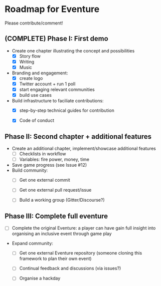# Roadmap for Eventure #

Please contribute/comment!

## (COMPLETE) Phase I: First demo ##
- Create one chapter illustrating the concept and possibilities
  - [x] Story flow
  - [x] Writing
  - [x] Music
- Branding and engagement: 
  - [x] create logo
  - [x] Twitter account + run 1 poll
  - [x] start engaging relevant communities
  - [x] build use cases
- Build infrastructure to faciliate contributions: 
  - [x] step-by-step technical guides for contribution
  - [x] Code of conduct
  
  
## Phase II: Second chapter + additional features ##
- Create an additional chapter, implement/showcase additional features
  - [ ] Checklists in workflow
  - [ ] Variables: fire power, money, time
- Save game progress (see Issue #12)
- Build community:
  - [ ] Get one external commit
  - [ ] Get one external pull request/issue
  - [ ] Build a working group (Gitter/Discourse?)
  
  
## Phase III: Complete full eventure ##
- [ ] Complete the original Eventure: a player can have gain full insight into organising an inclusive event through game play
- Expand community:
  - [ ] Get one external Eventure repository (someone cloning this framework to plan their own event)
  - [ ] Continual feedback and discussions (via issues?)
  - [ ] Organise a hackday
  
